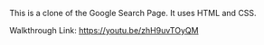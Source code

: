 This is a clone of the Google Search Page.
It uses HTML and CSS.

Walkthrough Link: https://youtu.be/zhH9uvTOyQM